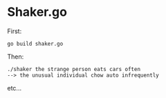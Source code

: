 Shaker.go
=========

First:

    go build shaker.go

Then:

    ./shaker the strange person eats cars often
    --> the unusual individual chow auto infrequently

etc...
